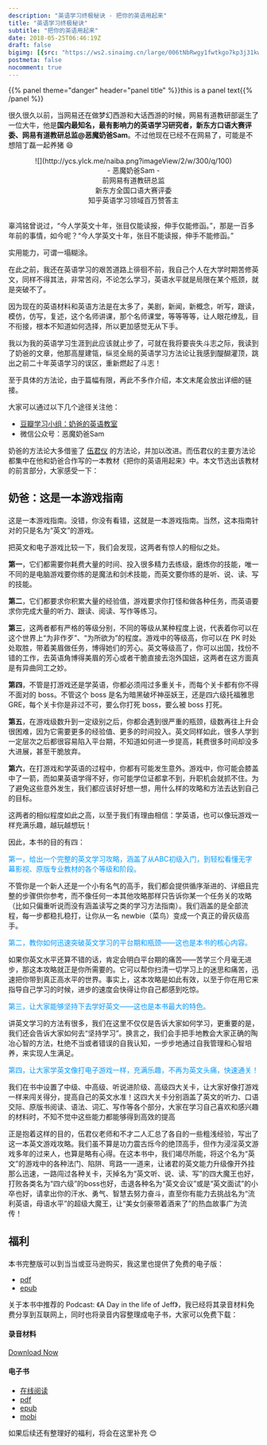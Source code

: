 ```yaml
---
description: "英语学习终极秘诀 - 把你的英语用起来"
title: "英语学习终极秘诀"
subtitle: "把你的英语用起来"
date: 2018-05-25T06:46:19Z
draft: false
bigimg: [{src: "https://ws2.sinaimg.cn/large/006tNbRwgy1fwtkgo7kp3j31kw0d0750.jpg"}]
postmeta: false
nocomment: true
---
```


{{% panel theme="danger" header="panel title" %}}this is a panel text{{% /panel %}}

很久很久以前，当网易还在做梦幻西游和大话西游的时候，网易有道教研部诞生了一位大牛，他是**国内最知名，最有影响力的英语学习研究者，新东方口语大赛评委、网易有道教研总监<span id="inline-purple">@恶魔奶爸Sam</span>**。不过他现在已经不在网易了，可能是不想陪丁磊一起养猪 :smile:

<center>![](http://ycs.ylck.me/naiba.png?imageView/2/w/300/q/100)</center>
<center>- 恶魔奶爸Sam -</center>
<center>前网易有道教研总监</center>
<center>新东方全国口语大赛评委</center>
<center>知乎英语学习领域百万赞答主</center>

<br />

辜鸿铭曾说过，“今人学英文十年，张目仅能读报，伸手仅能修函。”，那是一百多年前的事情，如今呢？“今人学英文十年，张目不能读报，伸手不能修函。”

实用能力，可谓一塌糊涂。

在此之前，我还在英语学习的艰苦道路上徘徊不前，我自己个人在大学时期苦修英文，同样不得其法，非常苦闷，不论怎么学习，英语水平就是局限在某个瓶颈，就是突破不了。

因为现在的英语材料和英语方法是在太多了，美剧，新闻，新概念，听写，跟读，模仿，仿写，复述，这个名师讲课，那个名师课堂，等等等等，让人眼花缭乱，目不衔接，根本不知道如何选择，所以更加感觉无从下手。

我以为我的英语学习生涯到此应该就止步了，可就在我将要丧失斗志之际，我读到了奶爸的文章，他那高屋建瓴，纵览全局的英语学习方法论让我感到醍醐灌顶，跳出之前二十年英语学习的误区，重新燃起了斗志！

至于具体的方法论，由于篇幅有限，再此不多作介绍，本文末尾会放出详细的链接。

大家可以通过以下几个途径关注他：

+ [豆瓣学习小组：奶爸的英语教室](https://site.douban.com/195274/)
+ 微信公众号：恶魔奶爸Sam

奶爸的方法论大多借鉴了 [伍君仪](http://blog.sina.com.cn/u/1264366955) 的方法论，并加以改进。而伍君仪的主要方法论都集中在他和奶爸合作写的一本教材《把你的英语用起来》中。本文节选出该教材的前言部分，大家感受一下：

## <p id="h2">奶爸：这是一本游戏指南</p>

这是一本游戏指南。没错，你没有看错，这就是一本游戏指南。当然，这本指南针对的只是名为“英文”的游戏。

把英文和电子游戏比较一下，我们会发现，这两者有惊人的相似之处。

**第一**，它们都需要你耗费大量的时间、投入很多精力去练级，磨炼你的技能，唯一不同的是电脑游戏要你练的是魔法和剑术技能，而英文要你练的是听、说、读、写的技能。

**第二**，它们都要求你积累大量的经验值，游戏要求你打怪和做各种任务，而英语要求你完成大量的听力、跟读、阅读、写作等练习。

**第三**，这两者都有严格的等级分别，不同的等级从某种程度上说，代表着你可以在这个世界上“为非作歹”、“为所欲为”的程度。游戏中的等级高，你可以在 PK 时处处取胜，带着美眉做任务，博得她们的芳心。英文等级高了，你可以出国，找份不错的工作，去英语角博得美眉的芳心或者干脆直接去泡外国妞，这两者在这方面真是有异曲同工之妙。

**第四**，不管是打游戏还是学英语，你都必须闯过多重关卡，而每个关卡都有你不得不面对的 boss。不管这个 boss 是名为暗黑破坏神巫妖王，还是四六级托福雅思 GRE，每个关卡你是非过不可，要么你打死 boss，要么被 boss 打死。

**第五**，在游戏级数升到一定级别之后，你都会遇到很严重的瓶颈，级数再往上升会很困难，因为它需要更多的经验值、更多的时间投入。英文同样如此，很多人学到一定层次之后都很容易陷入平台期，不知道如何进一步提高，耗费很多时间却没多大进展，甚至干脆放弃。

**第六**，在打游戏和学英语的过程中，你都有可能发生意外。游戏中，你可能会膝盖中了一箭，而如果英语学得不好，你可能学位证都拿不到，升职机会就抓不住。为了避免这些意外发生，我们都应该好好想一想，用什么样的攻略和方法去达到自己的目标。

这两者的相似程度如此之高，以至于我们有理由相信：学英语，也可以像玩游戏一样充满乐趣，越玩越想玩！

因此，本书的目的有四：

<font color=#0099ff>第一，给出一个完整的英文学习攻略，涵盖了从ABC初级入门，到轻松看懂无字幕影视、原版专业教材的各个等级和阶段。</font>

不管你是一个新人还是一个小有名气的高手，我们都会提供循序渐进的、详细且完整的步骤供你参考，而不像任何一本其他攻略那样只告诉你某一个任务关的攻略（比如只偏重听说而没有涵盖读写之类的学习方法指南）。我们涵盖的是全部流程，每一步都稳扎稳打，让你从一名 newbie（菜鸟）变成一个真正的骨灰级高手。

<font color=#0099ff>第二，教你如何迅速突破英文学习的平台期和瓶颈——这也是本书的核心内容。</font>

如果你英文水平还算不错的话，肯定会明白平台期的痛苦——苦学三个月毫无进步，那这本攻略就正是你所需要的。它可以帮你扫清一切学习上的迷思和痛苦，迅速把你带到真正高水平的世界。事实上，这本攻略是如此有效，以至于你在用它来指导自己学习的时候，进步的速度会快得让你自己都感到吃惊。

<font color=#0099ff>第三，让大家能够坚持下去学好英文——这也是本书最大的特色。</font>

讲英文学习的方法有很多，我们在这里不仅仅是告诉大家如何学习，更重要的是，我们还会告诉大家如何去“坚持学习”。换言之，我们会手把手地教会大家正确的陶冶心智的方法，杜绝不当或者错误的自我认知，一步步地通过自我管理和心智培养，来实现人生满足。

<font color=#0099ff>第四，让大家学英文像打电子游戏一样，充满乐趣，不再为英文头痛，快速通关！</font>

我们在书中设置了中级、中高级、听说进阶级、高级四大关卡，让大家好像打游戏一样来闯关得分，提高自己的英文水准！这四大关卡分别涵盖了英文的听力、口语交际、原版书阅读、语法、词汇、写作等各个部分，大家在学习自己喜欢和感兴趣的材料时，不知不觉中这些能力都能够得到高效的提高

正是抱着这样的目的，伍君仪老师和不才二人汇总了各自的一些粗浅经验，写出了这一本英文游戏攻略。我们虽不算是功力震古烁今的绝顶高手，但作为浸淫英文游戏多年的过来人，也算是略有心得。在这本书中，我们竭尽所能，将这个名为“英文”的游戏中的各种法门、陷阱、弯路一一道来，让诸君的英文能力升级像开外挂那么迅速，一路闯过各种关卡，灭掉名为“英文听、说、读、写”的四大魔王也好，打败各类名为“四六级”的boss也好，击退各种名为“英文会议”或是“英文面试”的小卒也好，请拿出你的汗水、勇气、智慧去努力奋斗，直至你有能力去挑战名为“流利英语，母语水平”的超级大魔王，让“美女剑豪带着酒来了”的热血故事广为流传！

## <p id="h2">福利</p>

本书完整版可以到当当或亚马逊购买，我这里也提供了免费的电子版：

+ [pdf](http://default-1252251317.cossh.myqcloud.com/%E6%8A%8A%E4%BD%A0%E7%9A%84%E8%8B%B1%E8%AF%AD%E7%94%A8%E8%B5%B7%E6%9D%A5.pdf)
+ [epub](http://default-1252251317.cossh.myqcloud.com/%E6%8A%8A%E4%BD%A0%E7%9A%84%E8%8B%B1%E8%AF%AD%E7%94%A8%E8%B5%B7%E6%9D%A5.epub)

关于本书中推荐的 Podcast: 《A Day in the life of Jeff》，我已经将其录音材料免费分享到互联网上，同时也将录音内容整理成电子书，大家可以免费下载：

#### 录音材料

<a id="download" href="https://pan.baidu.com/s/1K0v274ULsghYmjjyWe93Bw"><i class="fa fa-download"></i><span> Download Now</span>
</a>

#### 电子书

+ [在线阅读](https://www.yangcs.net/a-day-in-the-life-of-jeff/)
+ [pdf](http://default-1252251317.cossh.myqcloud.com/a-day-in-the-life-of-jeff.pdf)
+ [epub](http://default-1252251317.cossh.myqcloud.com/a-day-in-the-life-of-jeff.epub)
+ [mobi](http://default-1252251317.cossh.myqcloud.com/a-day-in-the-life-of-jeff.mobi)

如果后续还有整理好的福利，将会在这里补充 :blush:

